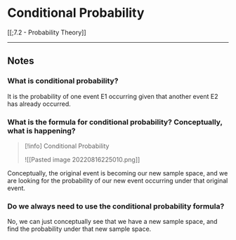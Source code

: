 # Conditional Probability 

[[;7.2 - Probability Theory]]

---

## Notes

### What is conditional probability?
It is the probability of one event E1 occurring given that another event E2 has already occurred.

### What is the formula for conditional probability? Conceptually, what is happening?


>[!info] Conditional Probability 
>
>![[Pasted image 20220816225010.png]]
>
>
>

Conceptually, the original event is becoming our new sample space, and we are looking for the probability of our new event occurring under that original event. 


### Do we always need to use the conditional probability formula? 

No, we can just conceptually see that we have a new sample space, and find the probability under that new sample space. 
